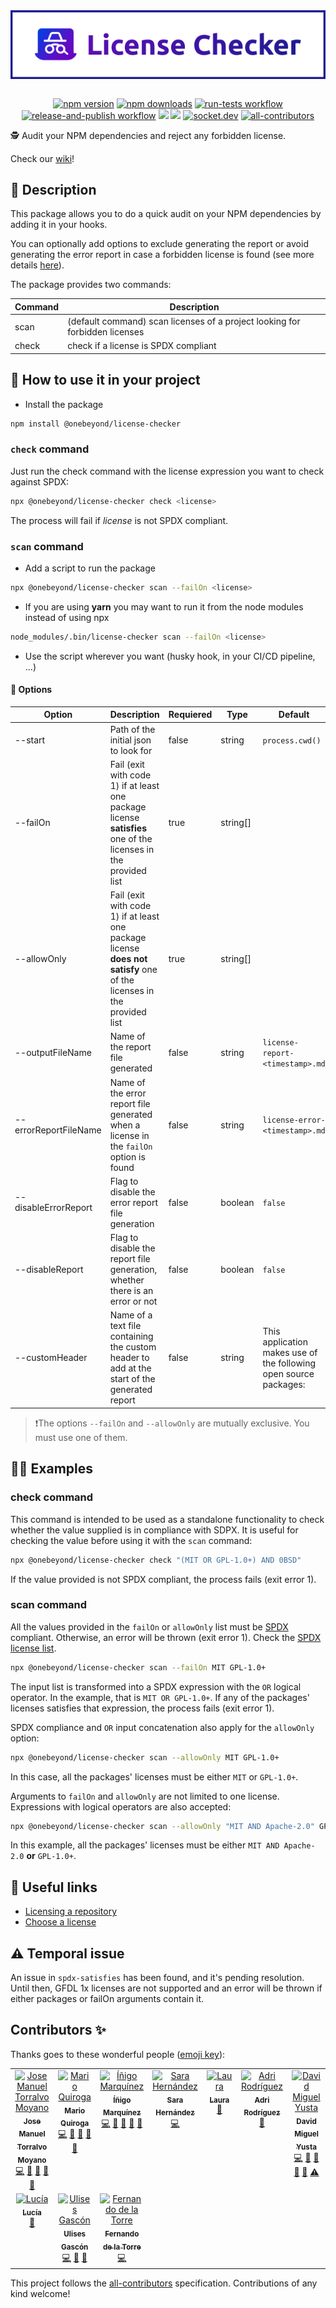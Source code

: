 <div style="display:flex; align-items:center; justify-content:center">
  <img alt="logo" src="./assets/banner-with-border.svg" width="100%" />
</div>

<br />



<p align="center">
  <a href="https://www.npmjs.com/package/@onebeyond/license-checker" target="_blank"><img src="https://img.shields.io/npm/v/@onebeyond/license-checker.svg?style=flat-square" alt="npm version" /></a>
  <a href="https://www.npmjs.com/package/@onebeyond/license-checker" target="_blank"><img src="https://img.shields.io/npm/dm/@onebeyond/license-checker.svg?style=flat-square" alt="npm downloads" /></a>
  <a href="https://github.com/onebeyond/license-checker/actions/workflows/run-tests.yml" target="_blank"><img src="https://github.com/onebeyond/license-checker/actions/workflows/run-tests.yml/badge.svg" alt="run-tests workflow" /></a>
  <a href="https://github.com/onebeyond/license-checker/actions/workflows/release-and-publish.yml" target="_blank"><img src="https://github.com/onebeyond/license-checker/actions/workflows/release-and-publish.yml/badge.svg" alt="release-and-publish workflow" /></a>
  <a href="https://codeclimate.com/github/onebeyond/license-checker/maintainability"><img src="https://api.codeclimate.com/v1/badges/b82d888950f7f1b3f6a7/maintainability" /></a>
  <a href="https://codeclimate.com/github/onebeyond/license-checker/test_coverage"><img src="https://api.codeclimate.com/v1/badges/b82d888950f7f1b3f6a7/test_coverage" /></a>
  <a href="https://socket.dev/npm/package/@onebeyond/license-checker" target="_blank"><img src="https://socket.dev/api/badge/npm/package/@onebeyond/license-checker" alt="socket.dev" /></a>
  <a href="https://img.shields.io/github/all-contributors/onebeyond/license-checker?color=ee8449&style=flat-square" target="_blank"><img src="https://img.shields.io/github/all-contributors/onebeyond/license-checker?color=ee8449&style=flat-square" alt="all-contributors" /></a>

</p>

🕵️ Audit your NPM dependencies and reject any forbidden license.

Check our [wiki](https://github.com/onebeyond/license-checker/wiki)!

## 📝 Description

This package allows you to do a quick audit on your NPM dependencies by adding it in your hooks.

You can optionally add options to exclude generating the report or avoid generating the error report in case a forbidden license is found (see more details [here](#options)).

The package provides two commands:

| Command | Description |
|---|----|
| scan | (default command) scan licenses of a project looking for forbidden licenses |
| check | check if a license is SPDX compliant |

## 🔎 How to use it in your project

- Install the package

```sh
npm install @onebeyond/license-checker
```

### `check` command

Just run the check command with the license expression you want to check against SPDX:

```sh
npx @onebeyond/license-checker check <license>
```

The process will fail if _license_ is not SPDX compliant. 

### `scan` command

- Add a script to run the package

```sh
npx @onebeyond/license-checker scan --failOn <license>
```

- If you are using **yarn** you may want to run it from the node modules instead of using npx

```sh
node_modules/.bin/license-checker scan --failOn <license>
```

- Use the script wherever you want (husky hook, in your CI/CD pipeline, ...)

#### 🚩 <a name="options"></a>Options

| Option                | Description                                                                                                           | Requiered | Type | Default |
|-----------------------|-----------------------------------------------------------------------------------------------------------------------|---|---|---|
| --start               | Path of the initial json to look for                                                                                  | false | string | `process.cwd()` |
| --failOn              | Fail (exit with code 1) if at least one package license **satisfies** one of the licenses in the provided list        | true | string[] |  |
| --allowOnly           | Fail (exit with code 1) if at least one package license **does not satisfy** one of the licenses in the provided list | true | string[] |  |
| --outputFileName      | Name of the report file generated                                                                                     | false | string | `license-report-<timestamp>.md` |
| --errorReportFileName | Name of the error report file generated when a license in the `failOn` option is found                                | false | string | `license-error-<timestamp>.md` |
| --disableErrorReport  | Flag to disable the error report file generation                                                                      | false | boolean  | `false` |
| --disableReport       | Flag to disable the report file generation, whether there is an error or not                                          | false | boolean | `false` |
| --customHeader        | Name of a text file containing the custom header to add at the start of the generated report                          | false | string | This application makes use of the following open source packages: |


> ❗The options `--failOn` and `--allowOnly` are mutually exclusive. You must use one of them.

## 🧑‍💻 <a name="examples"></a>Examples

### check command

This command is intended to be used as a standalone functionality to check whether the value supplied is in compliance with SDPX. It is useful for checking the value before using it with the `scan` command:

```sh
npx @onebeyond/license-checker check "(MIT OR GPL-1.0+) AND 0BSD"
```

If the value provided is not SPDX compliant, the process fails (exit error 1).

### scan command

All the values provided in the `failOn` or `allowOnly` list must be [SPDX](https://spdx.dev/specifications/) compliant. Otherwise, an error will be thrown (exit error 1). 
Check the [SPDX license list](https://spdx.org/licenses/).

```sh
npx @onebeyond/license-checker scan --failOn MIT GPL-1.0+
```

The input list is transformed into a SPDX expression with the `OR` logical operator. In the example, that is `MIT OR GPL-1.0+`.
If any of the packages' licenses satisfies that expression, the process fails (exit error 1).

SPDX compliance and `OR` input concatenation also apply for the `allowOnly` option:

```sh
npx @onebeyond/license-checker scan --allowOnly MIT GPL-1.0+
```

In this case, all the packages' licenses must be either `MIT` or `GPL-1.0+`.

Arguments to `failOn` and `allowOnly` are not limited to one license. Expressions with logical operators are also accepted:

```sh
npx @onebeyond/license-checker scan --allowOnly "MIT AND Apache-2.0" GPL-1.0+
```

In this example, all the packages' licenses must be either `MIT AND Apache-2.0` **or** `GPL-1.0+`.

## 🔗 Useful links

- [Licensing a repository](https://docs.github.com/en/github/creating-cloning-and-archiving-repositories/licensing-a-repository)
- [Choose a license](https://choosealicense.com/appendix/)

## ⚠️ Temporal issue

An issue in `spdx-satisfies` has been found, and it's pending resolution. Until then, GFDL 1x licenses are not supported and an error will be thrown if either packages or failOn arguments contain it. 

## Contributors ✨

Thanks goes to these wonderful people ([emoji key](https://allcontributors.org/docs/en/emoji-key)):

<!-- ALL-CONTRIBUTORS-LIST:START - Do not remove or modify this section -->
<!-- prettier-ignore-start -->
<!-- markdownlint-disable -->
<table>
  <tbody>
    <tr>
      <td align="center" valign="top" width="14.28%"><a href="https://github.com/jmtorralvo"><img src="https://avatars.githubusercontent.com/u/6839860?v=4?s=100" width="100px;" alt="Jose Manuel Torralvo Moyano"/><br /><sub><b>Jose Manuel Torralvo Moyano</b></sub></a><br /><a href="https://github.com/onebeyond/license-checker/commits?author=jmtorralvo" title="Code">💻</a> <a href="https://github.com/onebeyond/license-checker/commits?author=jmtorralvo" title="Documentation">📖</a> <a href="#ideas-jmtorralvo" title="Ideas, Planning, & Feedback">🤔</a> <a href="#maintenance-jmtorralvo" title="Maintenance">🚧</a> <a href="https://github.com/onebeyond/license-checker/pulls?q=is%3Apr+reviewed-by%3Ajmtorralvo" title="Reviewed Pull Requests">👀</a></td>
      <td align="center" valign="top" width="14.28%"><a href="https://github.com/MarioQuiroga32"><img src="https://avatars.githubusercontent.com/u/43605474?v=4?s=100" width="100px;" alt="Mario Quiroga"/><br /><sub><b>Mario Quiroga</b></sub></a><br /><a href="https://github.com/onebeyond/license-checker/commits?author=MarioQuiroga32" title="Code">💻</a> <a href="https://github.com/onebeyond/license-checker/commits?author=MarioQuiroga32" title="Documentation">📖</a> <a href="#ideas-MarioQuiroga32" title="Ideas, Planning, & Feedback">🤔</a> <a href="#maintenance-MarioQuiroga32" title="Maintenance">🚧</a> <a href="https://github.com/onebeyond/license-checker/pulls?q=is%3Apr+reviewed-by%3AMarioQuiroga32" title="Reviewed Pull Requests">👀</a></td>
      <td align="center" valign="top" width="14.28%"><a href="https://github.com/inigomarquinez"><img src="https://avatars.githubusercontent.com/u/25435858?v=4?s=100" width="100px;" alt="Íñigo Marquínez"/><br /><sub><b>Íñigo Marquínez</b></sub></a><br /><a href="https://github.com/onebeyond/license-checker/commits?author=inigomarquinez" title="Code">💻</a> <a href="https://github.com/onebeyond/license-checker/commits?author=inigomarquinez" title="Documentation">📖</a> <a href="#ideas-inigomarquinez" title="Ideas, Planning, & Feedback">🤔</a> <a href="#maintenance-inigomarquinez" title="Maintenance">🚧</a> <a href="https://github.com/onebeyond/license-checker/pulls?q=is%3Apr+reviewed-by%3Ainigomarquinez" title="Reviewed Pull Requests">👀</a></td>
      <td align="center" valign="top" width="14.28%"><a href="https://github.com/LonelyPrincess"><img src="https://avatars.githubusercontent.com/u/17673317?v=4?s=100" width="100px;" alt="Sara Hernández"/><br /><sub><b>Sara Hernández</b></sub></a><br /><a href="https://github.com/onebeyond/license-checker/commits?author=LonelyPrincess" title="Code">💻</a></td>
      <td align="center" valign="top" width="14.28%"><a href="https://github.com/dustytrinkets"><img src="https://avatars.githubusercontent.com/u/18383417?v=4?s=100" width="100px;" alt="Laura"/><br /><sub><b>Laura</b></sub></a><br /><a href="https://github.com/onebeyond/license-checker/pulls?q=is%3Apr+reviewed-by%3Adustytrinkets" title="Reviewed Pull Requests">👀</a></td>
      <td align="center" valign="top" width="14.28%"><a href="https://github.com/ardguezsoc"><img src="https://avatars.githubusercontent.com/u/79102959?v=4?s=100" width="100px;" alt="Adri Rodríguez "/><br /><sub><b>Adri Rodríguez </b></sub></a><br /><a href="https://github.com/onebeyond/license-checker/pulls?q=is%3Apr+reviewed-by%3Aardguezsoc" title="Reviewed Pull Requests">👀</a></td>
      <td align="center" valign="top" width="14.28%"><a href="https://github.com/neodmy"><img src="https://avatars.githubusercontent.com/u/36865163?v=4?s=100" width="100px;" alt="David Miguel Yusta"/><br /><sub><b>David Miguel Yusta</b></sub></a><br /><a href="https://github.com/onebeyond/license-checker/commits?author=neodmy" title="Code">💻</a> <a href="https://github.com/onebeyond/license-checker/commits?author=neodmy" title="Documentation">📖</a> <a href="#ideas-neodmy" title="Ideas, Planning, & Feedback">🤔</a> <a href="#maintenance-neodmy" title="Maintenance">🚧</a> <a href="https://github.com/onebeyond/license-checker/pulls?q=is%3Apr+reviewed-by%3Aneodmy" title="Reviewed Pull Requests">👀</a> <a href="https://github.com/onebeyond/license-checker/commits?author=neodmy" title="Tests">⚠️</a></td>
    </tr>
    <tr>
      <td align="center" valign="top" width="14.28%"><a href="https://github.com/lcruz45"><img src="https://avatars.githubusercontent.com/u/91122266?v=4?s=100" width="100px;" alt="Lucía"/><br /><sub><b>Lucía</b></sub></a><br /><a href="#design-lcruz45" title="Design">🎨</a></td>
      <td align="center" valign="top" width="14.28%"><a href="https://ulisesgascon.com/"><img src="https://avatars.githubusercontent.com/u/5110813?v=4?s=100" width="100px;" alt="Ulises Gascón"/><br /><sub><b>Ulises Gascón</b></sub></a><br /><a href="https://github.com/onebeyond/license-checker/commits?author=UlisesGascon" title="Code">💻</a> <a href="https://github.com/onebeyond/license-checker/commits?author=UlisesGascon" title="Documentation">📖</a> <a href="#maintenance-UlisesGascon" title="Maintenance">🚧</a></td>
      <td align="center" valign="top" width="14.28%"><a href="https://www.one-beyond.com/"><img src="https://avatars.githubusercontent.com/u/50929081?v=4?s=100" width="100px;" alt="Fernando de la Torre"/><br /><sub><b>Fernando de la Torre</b></sub></a><br /><a href="https://github.com/onebeyond/license-checker/commits?author=nanotower" title="Code">💻</a></td>
    </tr>
  </tbody>
</table>

<!-- markdownlint-restore -->
<!-- prettier-ignore-end -->

<!-- ALL-CONTRIBUTORS-LIST:END -->

This project follows the [all-contributors](https://github.com/all-contributors/all-contributors) specification. Contributions of any kind welcome!
